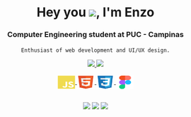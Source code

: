 <h1 align="center">Hey you <img src="https://raw.githubusercontent.com/kaueMarques/kaueMarques/master/hi.gif" width="30px">, I'm Enzo</h1>
<h3 align="center">Computer Engineering student at PUC - Campinas</h3>
<p align="center"><code>Enthusiast of web development and UI/UX design.</code></p>

 <div align="center">
    <a href="https://github.com/eppadovani">
    <img src="https://github-readme-stats.vercel.app/api?username=eppadovani&title_color=A970FF&show_icons=true&icon_color=A970FF"/>
    <img src="https://github-readme-stats.vercel.app/api/top-langs/?username=eppadovani&langs_count=7&title_color=A970FF"/>
</div>




<div align="center"><br>
  <img align="center" alt="enzo-Js" height="30" width="40" src="https://raw.githubusercontent.com/devicons/devicon/master/icons/javascript/javascript-plain.svg">
  <img align="center" alt="enzo-HTML" height="30" width="40" src="https://raw.githubusercontent.com/devicons/devicon/master/icons/html5/html5-original.svg">
  <img align="center" alt="enzo-CSS" height="30" width="40" src="https://raw.githubusercontent.com/devicons/devicon/master/icons/css3/css3-original.svg">
  <img align="center" alt="enzo-Figma" height="30" width="40" src="https://raw.githubusercontent.com/devicons/devicon/master/icons/figma/figma-original.svg">
</div>

 ##

<div align="center"> 
  <a href="https://instagram.com/eppadovani" target="_blank"><img src="https://img.shields.io/badge/-Instagram-%23E4405F?style=for-the-badge&logo=instagram&logoColor=white" target="_blank"></a> 
  <a href = "mailto:pv.eppadovani@gmail.com"><img src="https://img.shields.io/badge/-Gmail-%23333?style=for-the-badge&logo=gmail&logoColor=white" target="_blank"></a>
  <a href="https://www.linkedin.com/in/eppadovani" target="_blank"><img src="https://img.shields.io/badge/-LinkedIn-%230077B5?style=for-the-badge&logo=linkedin&logoColor=white" target="_blank"></a>
</div>






